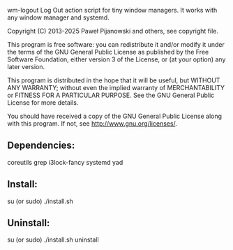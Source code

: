 wm-logout
Log Out action script for tiny window managers.
It works with any window manager and systemd.

Copyright (C) 2013-2025 Paweł Pijanowski and others, see copyright file.

This program is free software: you can redistribute it and/or modify
it under the terms of the GNU General Public License as published by
the Free Software Foundation, either version 3 of the License, or
(at your option) any later version.

This program is distributed in the hope that it will be useful,
but WITHOUT ANY WARRANTY; without even the implied warranty of
MERCHANTABILITY or FITNESS FOR A PARTICULAR PURPOSE.  See the
GNU General Public License for more details.

You should have received a copy of the GNU General Public License
along with this program.  If not, see <http://www.gnu.org/licenses/>.

Dependencies:
-------------
coreutils
grep
i3lock-fancy
systemd
yad

Install:
-------------
su (or sudo) 
./install.sh

Uninstall:
-------------
su (or sudo)
./install.sh uninstall
